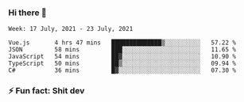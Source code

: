 ### Hi there 👋
<!--START_SECTION:waka-->
```text
Week: 17 July, 2021 - 23 July, 2021

Vue.js       4 hrs 47 mins   ██████████████▒░░░░░░░░░░   57.22 % 
JSON         58 mins         ███░░░░░░░░░░░░░░░░░░░░░░   11.65 % 
JavaScript   54 mins         ██▓░░░░░░░░░░░░░░░░░░░░░░   10.90 % 
TypeScript   50 mins         ██▒░░░░░░░░░░░░░░░░░░░░░░   09.94 % 
C#           36 mins         █▓░░░░░░░░░░░░░░░░░░░░░░░   07.30 % 
```
<!--END_SECTION:waka-->
<!--
**TG4LAaron/TG4LAaron** is a ✨ _special_ ✨ repository because its `README.md` (this file) appears on your GitHub profile.

Here are some ideas to get you started:

- 🔭 I’m currently working on ...
- 🌱 I’m currently learning ...
- 👯 I’m looking to collaborate on ...
- 🤔 I’m looking for help with ...
- 💬 Ask me about ...
- 📫 How to reach me: ...
- 😄 Pronouns: ...
- ⚡ Fun fact: ...
-->
### ⚡ Fun fact: Shit dev
